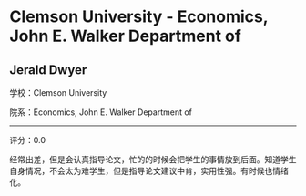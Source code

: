 # Clemson University - Economics, John E. Walker Department of

## Jerald Dwyer

学校：Clemson University

院系：Economics, John E. Walker Department of

* * *

评分：0.0

经常出差，但是会认真指导论文，忙的的时候会把学生的事情放到后面。知道学生自身情况，不会太为难学生，但是指导论文建议中肯，实用性强。有时候也情绪化。